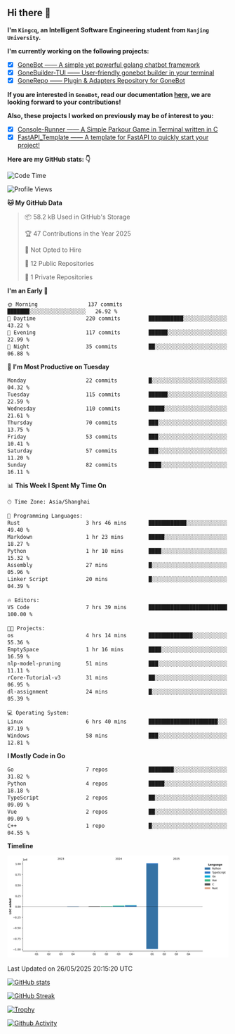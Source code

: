 ## Hi there 👋

**I'm `Kingcq`, an Intelligent Software Engineering student from `Nanjing University`.**

**I'm currently working on the following projects:**

- [x] [GoneBot —— A simple yet powerful golang chatbot framework](https://github.com/gonebot-dev/gonebot)
- [x] [GoneBuilder-TUI —— User-friendly gonebot builder in your terminal](https://github.com/gonebot-dev/gonebuilder-tui)
- [x] [GoneRepo —— Plugin & Adapters Repository for GoneBot](https://github.com/gonebot-dev/gonerepo)

**If you are interested in `GoneBot`, read our documentation [here](https://gonebot-dev.github.io/), we are looking forward to your contributions!**

**Also, these projects I worked on previously may be of interest to you:**

- [x] [Console-Runner —— A Simple Parkour Game in Terminal written in C](https://github.com/Kingcxp/Console-Runners)
- [x] [FastAPI_Template —— A template for FastAPI to quickly start your project!](https://github.com/Kingcxp/FastAPI_Template)

**Here are my GitHub stats: 👇**
<!--START_SECTION:waka-->
![Code Time](http://img.shields.io/badge/Code%20Time-1%2C710%20hrs%2034%20mins-blue)

![Profile Views](http://img.shields.io/badge/Profile%20Views-1-blue)

**🐱 My GitHub Data** 

> 📦 58.2 kB Used in GitHub's Storage 
 > 
> 🏆 47 Contributions in the Year 2025
 > 
> 🚫 Not Opted to Hire
 > 
> 📜 12 Public Repositories 
 > 
> 🔑 1 Private Repositories 
 > 
**I'm an Early 🐤** 

```text
🌞 Morning                137 commits         ███████░░░░░░░░░░░░░░░░░░   26.92 % 
🌆 Daytime                220 commits         ███████████░░░░░░░░░░░░░░   43.22 % 
🌃 Evening                117 commits         ██████░░░░░░░░░░░░░░░░░░░   22.99 % 
🌙 Night                  35 commits          ██░░░░░░░░░░░░░░░░░░░░░░░   06.88 % 
```
📅 **I'm Most Productive on Tuesday** 

```text
Monday                   22 commits          █░░░░░░░░░░░░░░░░░░░░░░░░   04.32 % 
Tuesday                  115 commits         ██████░░░░░░░░░░░░░░░░░░░   22.59 % 
Wednesday                110 commits         █████░░░░░░░░░░░░░░░░░░░░   21.61 % 
Thursday                 70 commits          ███░░░░░░░░░░░░░░░░░░░░░░   13.75 % 
Friday                   53 commits          ███░░░░░░░░░░░░░░░░░░░░░░   10.41 % 
Saturday                 57 commits          ███░░░░░░░░░░░░░░░░░░░░░░   11.20 % 
Sunday                   82 commits          ████░░░░░░░░░░░░░░░░░░░░░   16.11 % 
```


📊 **This Week I Spent My Time On** 

```text
🕑︎ Time Zone: Asia/Shanghai

💬 Programming Languages: 
Rust                     3 hrs 46 mins       ████████████░░░░░░░░░░░░░   49.40 % 
Markdown                 1 hr 23 mins        █████░░░░░░░░░░░░░░░░░░░░   18.27 % 
Python                   1 hr 10 mins        ████░░░░░░░░░░░░░░░░░░░░░   15.32 % 
Assembly                 27 mins             █░░░░░░░░░░░░░░░░░░░░░░░░   05.96 % 
Linker Script            20 mins             █░░░░░░░░░░░░░░░░░░░░░░░░   04.39 % 

🔥 Editors: 
VS Code                  7 hrs 39 mins       █████████████████████████   100.00 % 

🐱‍💻 Projects: 
os                       4 hrs 14 mins       ██████████████░░░░░░░░░░░   55.36 % 
EmptySpace               1 hr 16 mins        ████░░░░░░░░░░░░░░░░░░░░░   16.59 % 
nlp-model-pruning        51 mins             ███░░░░░░░░░░░░░░░░░░░░░░   11.11 % 
rCore-Tutorial-v3        31 mins             ██░░░░░░░░░░░░░░░░░░░░░░░   06.95 % 
dl-assignment            24 mins             █░░░░░░░░░░░░░░░░░░░░░░░░   05.39 % 

💻 Operating System: 
Linux                    6 hrs 40 mins       ██████████████████████░░░   87.19 % 
Windows                  58 mins             ███░░░░░░░░░░░░░░░░░░░░░░   12.81 % 
```

**I Mostly Code in Go** 

```text
Go                       7 repos             ████████░░░░░░░░░░░░░░░░░   31.82 % 
Python                   4 repos             █████░░░░░░░░░░░░░░░░░░░░   18.18 % 
TypeScript               2 repos             ██░░░░░░░░░░░░░░░░░░░░░░░   09.09 % 
Vue                      2 repos             ██░░░░░░░░░░░░░░░░░░░░░░░   09.09 % 
C++                      1 repo              █░░░░░░░░░░░░░░░░░░░░░░░░   04.55 % 
```



**Timeline**

![Lines of Code chart](https://raw.githubusercontent.com/Kingcxp/Kingcxp/main/assets/bar_graph.png)


 Last Updated on 26/05/2025 20:15:20 UTC
<!--END_SECTION:waka-->

[![GitHub stats](https://github-readme-stats.vercel.app/api?username=Kingcxp&show_icons=true&count_private=true&theme=aura&hide_border=true&icon_color=FF4500&text_color=76EE00)](https://github.com/anuraghazra/github-readme-stats)    

[![GitHub Streak](https://github-readme-streak-stats.herokuapp.com/?user=Kingcxp&hide_border=true&theme=catppuccin-macchiato)](https://git.io/streak-stats)

[![Trophy](https://github-profile-trophy.vercel.app/?username=Kingcxp&theme=dracula)](https://github.com/ryo-ma/github-profile-trophy)

[![Github Activity](https://github-readme-activity-graph.vercel.app/graph?username=Kingcxp&theme=tokyo-night&hide_border=true)](https://github.com/ashutosh00710/github-readme-activity-graph)